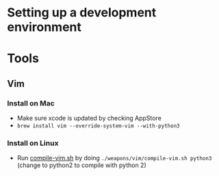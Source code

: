 Setting up a development environment
====================================
# Tools
## Vim
### Install on Mac
- Make sure xcode is updated by checking AppStore
- `brew install vim --override-system-vim --with-python3`
### Install on Linux
- Run [compile-vim.sh](weapons/vim/compile-vim.sh) by doing `./weapons/vim/compile-vim.sh python3` (change to python2 to compile with python 2)
